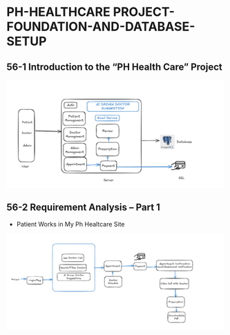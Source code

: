 # PH-HEALTHCARE PROJECT-FOUNDATION-AND-DATABASE-SETUP


## 56-1 Introduction to the “PH Health Care” Project

![alt text](image.png)

## 56-2 Requirement Analysis – Part 1
- Patient Works in My Ph Healtcare Site 

![alt text](image-1.png)

